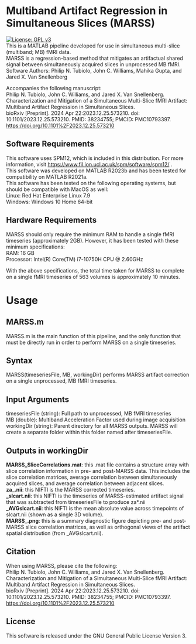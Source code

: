 # Multiband Artifact Regression in Simultaneous Slices (MARSS)
[![License: GPL v3](https://img.shields.io/badge/License-GPLv3-blue.svg)](https://www.gnu.org/licenses/gpl-3.0)<br>
This is a MATLAB pipeline developed for use in simultaneous multi-slice (multiband; MB) fMRI data.<br>
MARSS is a regression-based method that mitigates an artifactual shared signal between simultaneously acquired slices in unprocessed MB fMRI. <br>
Software Authors: Philip N. Tubiolo, John C. Williams, Mahika Gupta, and Jared X. Van Snellenberg<br>

Accompanies the following manuscript:<br>
Philip N. Tubiolo, John C. Williams, and Jared X. Van Snellenberg.<br>
Characterization and Mitigation of a Simultaneous Multi-Slice fMRI Artifact: Multiband Artifact Regression in Simultaneous Slices.<br>
bioRxiv [Preprint]. 2024 Apr 22:2023.12.25.573210. doi: 10.1101/2023.12.25.573210. PMID: 38234755; PMCID: PMC10793397.<br>
https://doi.org/10.1101%2F2023.12.25.573210

Software Requirements
--------------
This software uses SPM12, which is included in this distribution. For more information, visit https://www.fil.ion.ucl.ac.uk/spm/software/spm12/ . <br>
This software was developed on MATLAB R2023b and has been tested for compatibility on MATLAB R2021a. <br>
This software has been tested on the following operating systems, but should be compatible with MacOS as well: <br>
Linux: Red Hat Enterprise Linux 7.9 <br>
Windows: Windows 10 Home 64-bit <br>

Hardware Requirements
-----------------------
MARSS should only require the minimum RAM to handle a single fMRI timeseries (approximately 2GB). However, it has been tested with these minimum specifications: <br>
RAM: 16 GB <br>
Processor: Intel(R) Core(TM) i7-10750H CPU @ 2.60GHz <br>

With the above specifications, the total time taken for MARSS to complete on a single fMRI timeseries of 563 volumes is approximately 10 minutes. 

# Usage
MARSS.m
-------
MARSS.m is the main function of this pipeline, and the only function that must be directly run in order to perform MARSS on a single timeseries.

Syntax
--------
MARSS(timeseriesFile, MB, workingDir) performs MARSS artifact correction on a single unprocessed, MB fMRI timeseries. <br>

Input Arguments
--------------
timeseriesFile (string): Full path to unprocessed, MB fMRI timeseries<br>
MB (double): Multiband Acceleration Factor used during image acquisition<br>
workingDir (string): Parent directory for all MARSS outputs. MARSS will create a separate folder within this folder named after timeseriesFile.

Outputs in workingDir
--------------------
**MARSS_SliceCorrelations.mat**: this .mat file contains a structure array with slice correlation information in pre- and post-MARSS data. This includes the slice correlation matrices, average correlation between simultaneously acquired slices, and average correlation between adjacent slices. <br>
**za_.nii**: this NIFTI is the MARSS corrected timeseries. <br>
**_slcart.nii**: this NIFTI is the timeseries of MARSS-estimated artifact signal that was subtracted from timeseriesFile to produce za*.nii <br>
**_AVGslcart.nii**: this NIFTI is the mean absolute value across timepoints of slcart.nii (shown as a single 3D volume). <br>
**MARSS_.png**: this is a summary diagnostic figure depicting pre- and post-MARSS slice correlation matrices, as well as orthogonal views of the artifact spatial distribution (from _AVGslcart.nii). <br>

Citation
---------
When using MARSS, please cite the following:<br>
Philip N. Tubiolo, John C. Williams, and Jared X. Van Snellenberg.<br>
Characterization and Mitigation of a Simultaneous Multi-Slice fMRI Artifact: Multiband Artifact Regression in Simultaneous Slices.<br>
bioRxiv [Preprint]. 2024 Apr 22:2023.12.25.573210. doi: 10.1101/2023.12.25.573210. PMID: 38234755; PMCID: PMC10793397.<br>
https://doi.org/10.1101%2F2023.12.25.573210

License
----------
This software is released under the GNU General Public License Version 3.
